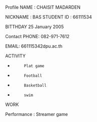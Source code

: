 Profile
NAME : CHAISIT MADARDEN

NICKNAME : BAS
STUDENT ID  : 66111534

BITTHDAY
25 January 2005

Contact
PHONE: 082-971-7612

EMAIL:
661115342dpu.ac.th

ACTIVITY

-          Plat game

-          Football

-          Basketball

-          swim

WORK

Performance :  Streamer game
